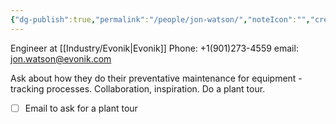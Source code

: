 ```yaml
---
{"dg-publish":true,"permalink":"/people/jon-watson/","noteIcon":"","created":"2025-05-20T09:18:16.702-05:00"}
---
```


Engineer at [[Industry/Evonik\|Evonik]]
Phone: +1(901)273-4559
email: jon.watson@evonik.com

Ask about how they do their preventative maintenance for equipment - tracking processes.
Collaboration, inspiration.
Do a plant tour.

- [ ] Email to ask for a plant tour